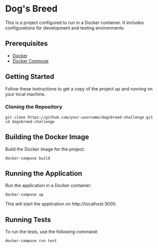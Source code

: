 # Dog's Breed

This is a project configured to run in a Docker container. It includes configurations for development and testing environments.

## Prerequisites

- [Docker](https://www.docker.com/products/docker-desktop)
- [Docker Compose](https://docs.docker.com/compose/install/)

## Getting Started

Follow these instructions to get a copy of the project up and running on your local machine.

### Cloning the Repository

```
git clone https://github.com/your-username/dogsbreed-challenge.git
cd dogsbreed-challenge
```
## Building the Docker Image
Build the Docker image for the project:
```
docker-compose build
```
## Running the Application
Run the application in a Docker container:
```
docker-compose up
```
This will start the application on http://localhost:3000.

## Running Tests
To run the tests, use the following command:
```
docker-compose run test
```
